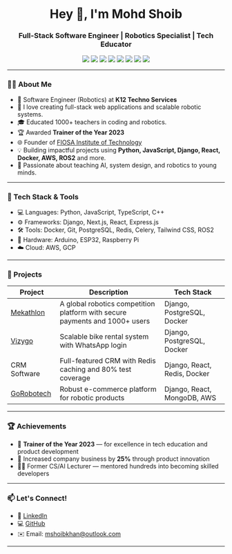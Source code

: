<h1 align="center">Hey 👋, I'm Mohd Shoib</h1>
<h3 align="center">Full-Stack Software Engineer | Robotics Specialist | Tech Educator</h3>

<p align="center">
  <img src="https://img.shields.io/badge/Python-3670A0?style=for-the-badge&logo=python&logoColor=ffdd54"/>
  <img src="https://img.shields.io/badge/Go-00ADD8?style=for-the-badge&logo=go&logoColor=white"/>
  <img src="https://img.shields.io/badge/JavaScript-F0DB4F?style=for-the-badge&logo=javascript&logoColor=black"/>
  <img src="https://img.shields.io/badge/TypeScript-007ACC?style=for-the-badge&logo=typescript&logoColor=white"/>
  <img src="https://img.shields.io/badge/Django-092E20?style=for-the-badge&logo=django&logoColor=white"/>
  <img src="https://img.shields.io/badge/Docker-2496ED?style=for-the-badge&logo=docker&logoColor=white"/>
  <img src="https://img.shields.io/badge/React-20232A?style=for-the-badge&logo=react&logoColor=61DAFB"/>
  <img src="https://img.shields.io/badge/ESP32-000000?style=for-the-badge&logo=espressif&logoColor=white"/>
</p>


---

### 👨‍💻 About Me

- 💼 Software Engineer (Robotics) at **K12 Techno Services**
- 🚀 I love creating full-stack web applications and scalable robotic systems.
- 🎓 Educated 1000+ teachers in coding and robotics.
- 🏆 Awarded **Trainer of the Year 2023**
- 🌐 Founder of [FIOSA Institute of Technology](#)
- 💡 Building impactful projects using **Python, JavaScript, Django, React, Docker, AWS, ROS2** and more.
- 🧠 Passionate about teaching AI, system design, and robotics to young minds.

---

### 🔧 Tech Stack & Tools

- 💻 Languages: Python, JavaScript, TypeScript, C++
- ⚙️ Frameworks: Django, Next.js, React, Express.js
- 🛠 Tools: Docker, Git, PostgreSQL, Redis, Celery, Tailwind CSS, ROS2
- 🔬 Hardware: Arduino, ESP32, Raspberry Pi
- ☁️ Cloud: AWS, GCP

---

### 🚀 Projects

| Project | Description | Tech Stack |
|--------|-------------|------------|
| [Mekathlon](https://www.mekathlon.com) | A global robotics competition platform with secure payments and 1000+ users | Django, PostgreSQL, Docker |
| [Vizygo](https://www.vizygo.in) | Scalable bike rental system with WhatsApp login | Django, PostgreSQL, Docker |
| CRM Software | Full-featured CRM with Redis caching and 80% test coverage | Django, React, Redis, Docker |
| [GoRobotech](https://gorobotech.com) | Robust e-commerce platform for robotic products | Django, React, MongoDB, AWS |

---

### 🏆 Achievements

- 🥇 **Trainer of the Year 2023** — for excellence in tech education and product development
- 🚀 Increased company business by **25%** through product innovation
- 👨‍🏫 Former CS/AI Lecturer — mentored hundreds into becoming skilled developers

---

### 📫 Let's Connect!

- 💼 [LinkedIn](https://www.linkedin.com/in/mohd-shoib-83610a166/)
- 💻 [GitHub](https://github.com/Shoib007)
- ✉️ Email: mshoibkhan@outlook.com

---

